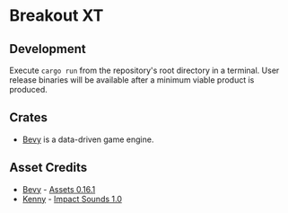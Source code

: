 # Breakout XT

## Development

Execute `cargo run` from the repository's root directory in a terminal. User release binaries will be available after a minimum viable product is produced.

## Crates

- [Bevy](https://github.com/bevyengine/bevy) is a data-driven game engine.

## Asset Credits

- [Bevy](https://bevy.org/) - [Assets 0.16.1](https://github.com/bevyengine/bevy/tree/release-0.16.1/assets)
- [Kenny](https://kenney.nl/) - [Impact Sounds 1.0](https://kenney.nl/assets/impact-sounds)